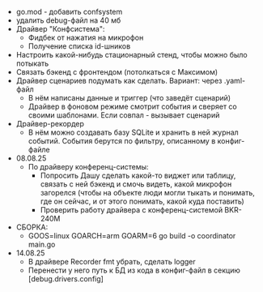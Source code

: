 * go.mod - добавить confsystem
* удалить debug-файл на 40 мб
* Драйвер "Конфсистема":
	* Фидбек от нажатия на микрофон
	* Получение списка id-шников
* Настроить какой-нибудь стационарный стенд, чтобы можно было потыкать
* Связать бэкенд с фронтендом (потолкаться с Максимом)
* Драйвер сценариев подумать как сделать. Вариант: через .yaml-файл
	* В нём написаны данные и триггер (что заведёт сценарий)
	* Драйвер в фоновом режиме смотрит события и сверяет со своими шаблонами. Если совпал - вызывает сценарий
* Драйвер-рекордер
	* В нём можно создавать базу SQLite и хранить в ней журнал событий. События берутся по фильтру, описанному в конфиг-файле
* 08.08.25
	* По драйверу конференц-системы:
		* Попросить Дашу сделать какой-то виджет или таблицу, связать с ней бэкенд и смочь видеть, какой микрофон загорелся (чтобы на объекте люди могли тыкать и понимать, где он сейчас, и от этого понимать, какой куда поставить)
		* Проверить работу драйвера с конференц-системой BKR-240M
* СБОРКА:
	* GOOS=linux GOARCH=arm GOARM=6 go build -o coordinator main.go
* 14.08.25
	* В драйвере Recorder fmt убрать, сделать logger
	* Перенести у него путь к БД из кода в конфиг-файл в секцию [debug.drivers.config]